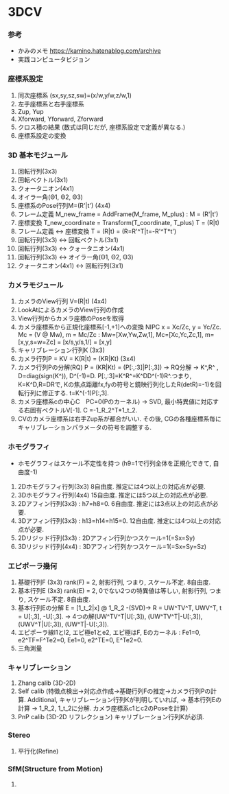 # 3DCV

### 参考
+ かみのメモ https://kamino.hatenablog.com/archive
+ 実践コンピュータビジョン 

### 座標系設定
1. 同次座標系 (sx,sy,sz,sw)=(x/w,y/w,z/w,1)
2. 左手座標系と右手座標系  
3. Zup, Yup  
4. Xforward, Yforward, Zforward
5. クロス積の結果 (数式は同じだが, 座標系設定で定義が異なる.)
6. 座標系設定の変換

### 3D 基本モジュール
1. 回転行列(3x3)
2. 回転ベクトル(3x1)
3. クォータニオン(4x1)
4. オイラー角(Θ1, Θ2, Θ3)
5. 座標系のPose行列M=(R'|t') (4x4)
6. フレーム定義 M_new_frame = AddFrame(M_frame, M_plus) : M = (R'|t')
7. 座標変換 T_new_coordinate = Transform(T_coordinate, T_plus) T = (R|t)
8. フレーム定義 <-> 座標変換 T = (R|t) = (R=R'^T|t=-R'^T*t')
9. 回転行列(3x3) <-> 回転ベクトル(3x1)
10. 回転行列(3x3) <-> クォータニオン(4x1)
11. 回転行列(3x3) <-> オイラー角(Θ1, Θ2, Θ3)
12. クォータニオン(4x1) <-> 回転行列(3x1)

### カメラモジュール
1. カメラのView行列 V=(R|t) (4x4)
2. LookAtによるカメラのView行列の作成
3. View行列からカメラ座標のPoseを取得
4. カメラ座標系から正規化座標系\[-1,+1\]への変換 NIPC x = Xc/Zc, y = Yc/Zc. Mc = (V @ Mw), m = Mc/Zc : Mw=\[Xw,Yw,Zw,1\], Mc=\[Xc,Yc,Zc,1\], m=\[x,y,s=w=Zc\] = \[x/s,y/s,1/] = \[x,y\]
5. キャリブレーション行列K (3x3)
6. カメラ行列P = KV =  K(R|t) = (KR|Kt) (3x4)
7. カメラ行列Pの分解(RQ) P = (KR|Kt) = (P\[:,:3]|P\[:,3\]) -> RQ分解 -> K^,R^ , D=diag(sign(K^)), D^(-1)=D. P\[:,:3\]=K^R^=K^DD^(-1)R^.つまり, K=K^D,R=DRで, Kの焦点距離fx,fyの符号と鏡映行列化したR(detR)=-1)を回転行列に修正する. t=K^(-1)P\[:,3\].
8. カメラ座標系cの中心C　PC=0(Pのカーネル) -> SVD, 最小特異値に対応する右固有ベクトルV\[-1]. C =-1_R_2^T*1_t_2.
9. CVのカメラ座標系は右手Zup系が都合がいい. その後, CGの各種座標系毎にキャリブレーションパラメータの符号を調整する.


### ホモグラフィ
+ ホモグラフィはスケール不定性を持つ (h9=1で行列全体を正規化できて, 自由度-1)
1. 2Dホモグラフィ行列(3x3) 8自由度. 推定には4つ以上の対応点が必要.
2. 3Dホモグラフィ行列(4x4) 15自由度. 推定には5つ以上の対応点が必要.
3. 2Dアフィン行列(3x3) : h7=h8=0. 6自由度. 推定には3点以上の対応点が必要.
4. 3Dアフィン行列(3x3) : h13=h14=h15=0. 12自由度. 推定には4つ以上の対応点が必要.
5. 2Dリジッド行列(3x3) : 2Dアフィン行列かつスケール=1(=Sx=Sy)
6. 3Dリジッド行列(4x4) : 3Dアフィン行列かつスケール=1(=Sx=Sy=Sz)

### エピポーラ幾何
1. 基礎行列F (3x3) rank(F) = 2, 射影行列, つまり, スケール不定. 8自由度.
2. 基本行列E (3x3) rank(E) = 2, 0でない2つの特異値は等しい, 射影行列, つまり, スケール不定. 8自由度.
6. 基本行列Eの分解 E = \[1_t_2|x\] @ 1_R_2 -(SVD)-> R = UW^TV^T,  UWV^T, t = U\[:,3\], -U\[:,3\]. -> 4つの解(UW^TV^T|U\[:,3]), (UW^TV^T|-U\[:,3\]), (UWV^T|U\[:,3]), (UW^T|-U\[:,3\]).
7. エピポーラ線l1とl2, エピ極e1とe2, エピ極はF, Eのカーネル : Fe1=0, e2^TF=F^Te2=0, Ee1=0, e2^TE=0, E^Te2=0. 
8. 三角測量

### キャリブレーション
1. Zhang calib (3D-2D)
2. Self calib (特徴点検出->対応点作成->基礎行列Fの推定->カメラ行列Pの計算. Additional, キャリブレーション行列Kが判明していれば, -> 基本行列Eの計算 -> 1_R_2, 1_t_2に分解. カメラ座標系c1とc2のPoseを計算)
3. PnP calib (3D-2D リフレクション) キャリブレーション行列Kが必須.

### Stereo
1. 平行化(Refine)

### SfM(Structure from Motion)
1. 



